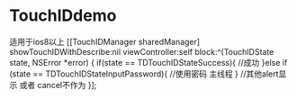 # TouchIDdemo

适用于ios8以上
 [[TouchIDManager sharedManager] showTouchIDWithDescribe:nil viewController:self block:^(TouchIDState state, NSError *error) {
        if(state == TDTouchIDStateSuccess){
            //成功
        }else if (state == TDTouchIDStateInputPassword){
            //使用密码 主线程
        }
        //其他alert显示 或者 cancel不作为
    }];
